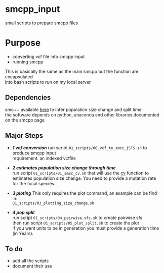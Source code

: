 # smcpp_input  
small scripts to prepare smcpp files  


# Purpose 

 * converting vcf file into smcpp input 
 * running smcpp

This is basically the same as the main smcpp but the function are encapsulated   
into bash scripts to run on my local server    

## Dependencies  

smc++ available [here](https://github.com/popgenmethods/smcpp) to infer population size change and split time  
the software depends on python, anaconda and other libraries documented on the smcpp page  

## Major Steps 

   * **_1 vcf conversion_**
		run script `01_scripts/00_vcf_to_smcc_jSFS.sh` to produce smcpp input  
		requirement: an indexed vcffile
		
   * **_2 estimates population size change through time_**  
		run script `01_scripts/01_smcc_cv.sh` that will use the [cv](https://github.com/popgenmethods/smcpp) function to estimates population size change.
		You need to provide a mutation rate for the focal species.
		
   * **_3 ploting_**
		This only requires the plot command, an example can be find in:  
		`01_scripts/03_plotting_size_change.sh`  
		
   * **_4 pop split_**  
		run script `01_scripts/04_pairwise.sfs.sh` to create pairwise sfs  
		then run script `01_scripts/05_plot_split.sh` to create the plot  
		If you want units to be in generation you must provide a generation time (in Years).		
  

## To do 

* add all the scripts 
* document their use


